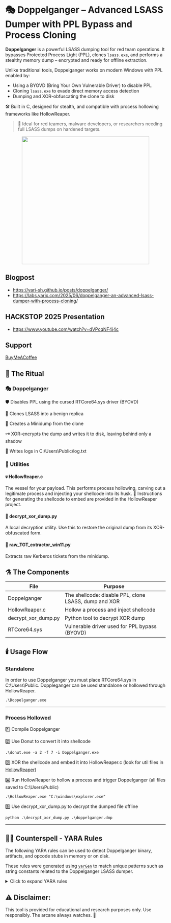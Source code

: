 # 🎭 Doppelganger – Advanced LSASS Dumper with PPL Bypass and Process Cloning

**Doppelganger** is a powerful LSASS dumping tool for red team operations. It bypasses Protected Process Light (PPL), clones `lsass.exe`, and performs a stealthy memory dump – encrypted and ready for offline extraction.

Unlike traditional tools, Doppelganger works on modern Windows with PPL enabled by:
- Using a BYOVD (Bring Your Own Vulnerable Driver) to disable PPL
- Cloning `lsass.exe` to evade direct memory access detection
- Dumping and XOR-obfuscating the clone to disk

🛠️ Built in C, designed for stealth, and compatible with process hollowing frameworks like HollowReaper.

> 🧠 Ideal for red teamers, malware developers, or researchers needing full LSASS dumps on hardened targets.

<p align="center">
  <img src="https://github.com/user-attachments/assets/dc6f30fb-3f7d-41aa-9455-5d7d77717fb8" width="400"/>
</p>

## Blogpost
- https://vari-sh.github.io/posts/doppelganger/
- https://labs.yarix.com/2025/06/doppelganger-an-advanced-lsass-dumper-with-process-cloning/

## HACKSTOP 2025 Presentation
- https://www.youtube.com/watch?v=dVPcqNF4j4c

## Support
[BuyMeACoffee](https://buymeacoffee.com/vari.sh)

## 📜 The Ritual
### 🎭 Doppelganger

🛡️ Disables PPL using the cursed RTCore64.sys driver (BYOVD)

🧬 Clones LSASS into a benign replica

💾 Creates a Minidump from the clone

🗝️ XOR-encrypts the dump and writes it to disk, leaving behind only a shadow

📜 Writes logs in C:\Users\Public\log.txt

### 🧿 Utilities
#### 💀 HollowReaper.c
The vessel for your payload. This performs process hollowing, carving out a legitimate process and injecting your shellcode into its husk.
🔧 Instructions for generating the shellcode to embed are provided in the HollowReaper project.

#### 🔐 decrypt_xor_dump.py
A local decryption utility. Use this to restore the original dump from its XOR-obfuscated form.

#### 🎫 raw_TGT_extractor_win11.py
Extracts raw Kerberos tickets from the minidump.

## ⚗️ The Components
| File | Purpose |
|------|---------|
| Doppelganger | The shellcode: disable PPL, clone LSASS, dump and XOR |
| HollowReaper.c |	Hollow a process and inject shellcode |
| decrypt_xor_dump.py | Python tool to decrypt XOR dump |
| RTCore64.sys | Vulnerable driver used for PPL bypass (BYOVD) |

## 🕯️ Usage Flow
### Standalone
In order to use Doppelganger you must place RTCore64.sys in C:\Users\Public. Doppleganger can be used standalone or hollowed through HollowReaper.
```
.\Doppelganger.exe
```
--------------------------------------------------------------------------------
### Process Hollowed

1️⃣ Compile Doppelganger

2️⃣ Use Donut to convert it into shellcode
```
.\donut.exe -a 2 -f 7 -i Doppelganger.exe
```
3️⃣ XOR the shellcode and embed it into HollowReaper.c (look for util files in [HollowReaper](https://github.com/vari-sh/RedTeamGrimoire/tree/main/HollowReaper))

4️⃣ Run HollowReaper to hollow a process and trigger Doppelganger (all files saved to C:\Users\Public)
```
.\HollowReaper.exe "C:\windows\explorer.exe"
```
5️⃣ Use decrypt_xor_dump.py to decrypt the dumped file offline
```
python .\decrypt_xor_dump.py .\doppelganger.dmp
```

---------------------------------------------------------------------------------

## 🧙‍♂️ Counterspell - YARA Rules

The following YARA rules can be used to detect Doppelganger binary, artifacts, and opcode stubs in memory or on disk.

These rules were generated using [`yarGen`](https://github.com/Neo23x0/yarGen) to match unique patterns such as string constants related to the Doppelganger LSASS dumper.

<details>
<summary>Click to expand YARA rules</summary>

```yara
rule Doppelganger {
   meta:
      description = " - file Doppelganger.exe"
      author = "yarGen Rule Generator"
      reference = "https://github.com/Neo23x0/yarGen"
      date = "2025-04-14"
      hash1 = "203b32b5579bd7e8450eb3ff00bb80826ed38814b3fa121e5a4ac22e7bff060e"
   strings:
      $x1 = "C:\\Users\\Public\\RTCore64.sys" fullword ascii
      $x2 = "C:\\Users\\Public\\log.txt" fullword ascii
      $s3 = "C:\\Users\\Public\\doppelganger.dmp" fullword ascii
      $s4 = "uwinlogon.exe" fullword wide
      $s5 = "Failed to open lsass.exe" fullword ascii
      $s6 = "Failed to dump and XOR LSASS." fullword ascii
      $s7 = "Error getting current process handle" fullword ascii
      $s8 = "Failed to write XORed dump to file. Error: %lu" fullword ascii
      $s9 = "XOR'd dump written to %s successfully" fullword ascii
      $s10 = "Execution completed successfully." fullword ascii
      $s11 = "Starting dump to memory buffer" fullword ascii
      $s12 = "ImpersonateLoggedOnUser failed." fullword ascii
      $s13 = "Failed to allocate memory for dump buffer" fullword ascii
      $s14 = "Dump failed. Error: %lu" fullword ascii
      $s15 = "LookupPrivilegeValue failed for %s. Error: %lu" fullword ascii
      $s16 = "        <requestedExecutionLevel level='asInvoker' uiAccess='false' />" fullword ascii
      $s17 = "Successfully cloned process, handle: 0x%p" fullword ascii
      $s18 = "Found process: %ls (PID: %lu)" fullword ascii
      $s19 = "Successfully duplicated token. Process can now run as SYSTEM." fullword ascii
      $op0 = { 33 d2 48 8d 4d a4 41 b8 34 02 00 00 e8 17 2f 00 }
      $op1 = { 48 8d 15 61 3a 00 00 48 8d 4d cc ff 15 37 34 00 }
      $op2 = { 0f b6 05 cb 36 00 00 34 6c 88 03 0f b6 05 c1 36 }
      $op3 = { 0f b6 05 59 35 00 00 34 5e 88 03 0f b6 05 4f 35 }
      $op4 = { 0f b6 05 88 2b 00 00 34 6c 88 03 0f b6 05 7e 2b }
   condition:
      uint16(0) == 0x5a4d and filesize < 100KB and
      ( 1 of ($x*) and 4 of them and all of ($op*) )
}
```
</details>

## ⚠️ Disclaimer:
This tool is provided for educational and research purposes only. Use responsibly. The arcane always watches. 🧿
